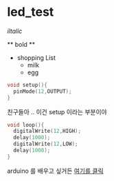 # led_test


*iltalic*

** bold **

* shopping List
  * milk
  * egg
  
  
```cpp
void setup(){
  pinMode(12,OUTPUT);
}
```

친구들아 .. 이건 setup 이라는 부분이야


```cpp
void loop(){
  digitalWrite(12,HIGH);
  delay(1000);
  digitalWrite(12,LOW);
  delay(1000);
}

```

arduino 를 배우고 싶거든 [여기를 클릭](http://www.arduino.cc)

